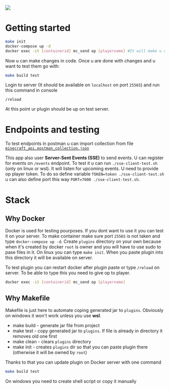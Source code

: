 ![](https://www.minecraft.net/etc.clientlibs/minecraft/clientlibs/main/resources/img/header/logo.png)

# Getting started

```sh
make init
docker-compose up -d
docker exec -it [containerid] mc_send op [playername] #It will make u op in order to performe /reload command to enable plugin
```

Now u can make changes in code. Once u are done with changes and u want to test them go with:

```sh
make build test
```

Login to server (It should be available on `localhost` on port `25565`) and run this command in console

```
/reload
```

At this point ur plugin should be up on test server.

# Endpoints and testing

To test endpoints in postman u can import collection from file [`minecraft_api.postman_collection.json`](./minecraft_api.postman_collection.json)

This app also user **Server-Sent Events (SSE)** to send events. U can register for events on `/events` endpoint. To test it u can run `./sse-client-test.sh` (only on linux or wsl). It will listen for upcoming events. U need to provide op player token. To do so define variable `TOKEN=token ./sse-client-test.sh` u can also define port this way `PORT=7000 ./sse-client-test.sh`.

# Stack

## Why Docker

Docker is used for testing pourposes. If you dont want to use it you can test it on your server.
To make container make sure port `25565` is not taken and type `docker-compose up -d`.
Create `plugins` directory on your own because when it's created by docker `root` is owner and you will have to use sudo to pase files in it.
On linux you can type `make init`.
When you paste plugin into this directory it will be available on server.

To test plugin you can restart docker after plugin paste or type `/reload` on server. To be able to type this you need to give op to player.

```bash
docker exec -it [containerid] mc_send op [playername]
```

## Why Makefile

Makefile is just here to automate coping generated jar to `plugins`. Obviously on windows it won't work unless you use **wsl**.

-   make build - generate jar file from project
-   make test - copy generated jar to `plugins`. If file is already in directory it removes old one first
-   make clean - clears `plugins` directory
-   make init - creates `plugins` dir so that you can paste plugin there (otherwise it will be owned by `root`)

Thanks to that you can update plugin on Docker server with one command

```bash
make build test
```

On windows you need to create shell script or copy it manually

